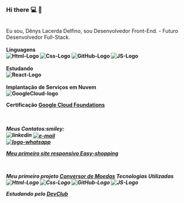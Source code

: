 ### Hi there :computer: :iphone:
<br>
Eu sou, Dênys Lacerda Delfino, sou Desenvolvedor Front-End. - Futuro Desenvolvedor Full-Stack.
<br>
<br>
<strong>Linguagens<strong/>
<br>
<img src="https://img.shields.io/badge/HTML5-E34F26?style=for-the-badge&logo=html5&logoColor=white" alt="Html-Logo"/>
<img src="https://img.shields.io/badge/CSS3-1572B6?style=for-the-badge&logo=css3&logoColor=white" alt="Css-Logo"/>
<img src="https://img.shields.io/badge/GitHub-100000?style=for-the-badge&logo=github&logoColor=white" alt="GitHub-Logo"/>
  <img src="https://img.shields.io/badge/JavaScript-F7DF1E?style=for-the-badge&logo=javascript&logoColor=black" alt="JS-Logo"/>
<br>
<br>
 Estudando 
  <br>
 <img src="https://img.shields.io/badge/React-20232A?style=for-the-badge&logo=react&logoColor=61DAFB" alt="React-Logo"/>
 <br>
 <br>
 Implantação de Serviços em Nuvem
 <br>
 <img src="https://img.shields.io/badge/Google_Cloud-4285F4?style=for-the-badge&logo=google-cloud&logoColor=white" alt="GoogleCloud-logo" />
 <br>
 <p>Certificação <a href="https://www.cloudskillsboost.google/public_profiles/9f409684-6660-4023-94a3-3623df8f3c84">Google Cloud Foundations</a></p>
 <br>
 <br>
 <i>Meus Contatos<i/>:smiley:
 <br>
 <a href="https://www.linkedin.com/in/denys-lacerda/">
 <img align="left" src="https://img.shields.io/badge/LinkedIn-0077B5?style=for-the-badge&logo=linkedin&logoColor=white" alt="linkedin"/>
 <a/>
<a href="mailto:denyslacerda1990@gmail.com"><img align="center" src="https://img.shields.io/badge/Gmail-D14836?style=for-the-badge&logo=gmail&logoColor=white" alt="e-mail"/>
 <a/>
 <br>
 <a href="https://wa.me/5511989351716">
 <img src="https://img.shields.io/badge/WhatsApp-25D366?style=for-the-badge&logo=whatsapp&logoColor=white" alt="logo-whatsapp"/>
 
 
 <br>
 <p>Meu primeiro site responsivo <a href="https://denysdelfino.github.io/Easy-Shopping-responsivo-1/">Easy-shopping</a></p>
  <br>
  <p>Meu primeiro projeto <a href="https://denysdelfino.github.io/ConversorDeMoedas.Js/">Conversor de Moedas</a>        
   Tecnologias Utilizadas
   <img src="https://img.shields.io/badge/HTML5-E34F26?style=for-the-badge&logo=html5&logoColor=white" alt="Html-Logo"/>
   <img src="https://img.shields.io/badge/CSS3-1572B6?style=for-the-badge&logo=css3&logoColor=white" alt="Css-Logo"/>
   <img src="https://img.shields.io/badge/GitHub-100000?style=for-the-badge&logo=github&logoColor=white" alt="GitHub-Logo"/>
    <img src="https://img.shields.io/badge/JavaScript-F7DF1E?style=for-the-badge&logo=javascript&logoColor=black" alt="JS-Logo"/>
 <br>
  <p>Estudando pelo <a href="https://rodolfomori.com.br/devclub">DevClub</a></p>
 
 


